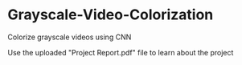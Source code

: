 # Grayscale-Video-Colorization
Colorize grayscale videos using CNN

Use the uploaded "Project Report.pdf" file to learn about the project
